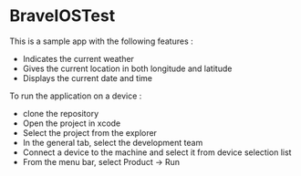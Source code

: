 # BraveIOSTest

This is a sample app with the following features : 

* Indicates the current weather 
* Gives the current location in both longitude and latitude
* Displays the current date and time

To run the application on a device :

* clone the repository
* Open the project in xcode
* Select the project from the explorer
* In the general tab, select the development team
* Connect a device to the machine and select it from device selection list
* From the menu bar, select Product -> Run

